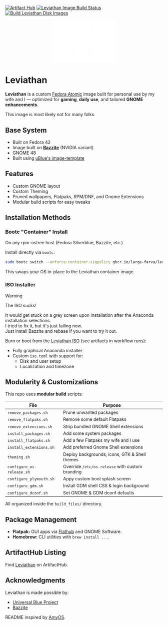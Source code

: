 [![Artifact Hub](https://img.shields.io/endpoint?url=https://artifacthub.io/badge/repository/leviathan)](https://artifacthub.io/packages/search?repo=leviathan) [![Leviathan Image Build Status](https://github.com/large-farva/leviathan/actions/workflows/build.yml/badge.svg?branch=main)](https://github.com/large-farva/leviathan/actions/workflows/build.yml) [![Build Leviathan Disk Images](https://github.com/large-farva/leviathan/actions/workflows/build_disk.yml/badge.svg?branch=main)](https://github.com/large-farva/leviathan/actions/workflows/build_disk.yml)

<div align="center">
  <picture>
    <source media="(prefers-color-scheme: light)" srcset="https://raw.githubusercontent.com/large-farva/leviathan/refs/heads/main/theming/plymouth/watermark.png">
    <img alt="Leviathan Logo" src="https://raw.githubusercontent.com/large-farva/leviathan/refs/heads/main/theming/plymouth/watermark.png" width="200">
  </picture>
</div>

# Leviathan
**Leviathan** is a custom [Fedora Atomic](https://fedoraproject.org/atomic-desktops/) image built for personal use by my wife and I — optimized for **gaming**, **daily use**, and tailored **GNOME enhancements**.

This image is most likely not for many folks.

## Base System
- Built on Fedora 42
- Image built on **[Bazzite](https://bazzite.gg/)** (NVIDIA variant)
- GNOME 48
- Built using [uBlue's image-template](https://github.com/ublue-os/image-template)

## Features
- Custom GNOME layout
- Custom Theming
- Pruned wallpapers, Flatpaks, RPM/DNF, and Gnome Extensions
- Modular build scripts for easy tweaks

## Installation Methods

### Bootc "Container" Install
On any rpm-ostree host (Fedora Silverblue, Bazzite, etc.)

Install directly via `bootc`:

```bash
sudo bootc switch --enforce-container-sigpolicy ghcr.io/large-farva/leviathan:latest
```
This swaps your OS in-place to the Leviathan container image.

### ISO Installer

> [!WARNING]
> The ISO sucks!
>
> It would get stuck on a grey screen upon installation after the Anaconda installation selections. \
> I tried to fix it, but it's just failing now. \
> Just install Bazzite and rebase if you want to try it out.

Burn or boot from the [Leviathan ISO](https://github.com/large-farva/leviathan/actions/workflows/build_iso.yml) (see artifacts in workflow runs):
- Fully graphical Anaconda installer
- Custom ```iso.toml``` with support for:
    - Disk and user setup
    - Localization and timezone

## Modularity & Customizations
This repo uses **modular build** scripts:

| File                      | Purpose                                         |
| ------------------------- | ----------------------------------------------- |
| `remove_packages.sh`      | Prune unwanted packages                         |
| `remove_flatpaks.sh`      | Remove some default Flatpaks                    |
| `remove_extensions.sh`    | Strip bundled GNOME Shell extensions            |
| `install_packages.sh`     | Add some system packages                        |
| `install_flatpaks.sh`     | Add a few Flatpaks my wife and I use            |
| `install_extensions.sh`   | Add preferred Gnome Shell extensions            |
| `theming.sh`              | Deploy backgrounds, icons, GTK & Shell themes   |
| `configure_os-release.sh` | Override `/etc/os-release` with custom branding |
| `configure_plymouth.sh`   | Appy custom boot splash screen                  |
| `configure_gdm.sh`        | Install GDM shell CSS & login background        |
| `configure_dconf.sh`      | Set GNOME & GDM dconf defaults                  |

All organized inside the ```build_files/``` directory.

## Package Management
- **Flatpak:** GUI apps via [Flathub](https://flathub.org/) and GNOME Software.
- **Homebrew:** CLI utilities with ```brew install ...```.

## ArtifactHub Listing
Find [Leviathan](https://artifacthub.io/packages/search?repo=leviathan) on ArtifactHub.

## Acknowledgments
Leviathan is made possible by:
- [Universal Blue Project](https://github.com/ublue-os)
- [Bazzite](https://bazzite.gg/)


README inspired by [AmyOS](https://github.com/astrovm/amyos/tree/main).